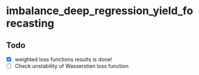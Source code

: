 # imbalance_deep_regression_yield_forecasting


## Todo
- [x] weighted loss functions results is done!
- [ ] Check unstability of Wasserstien loss function
